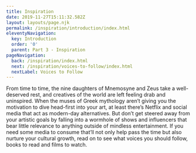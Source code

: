 ```yaml
---
title: Inspiration
date: 2019-11-27T15:11:32.582Z
layout: layouts/page.njk
permalink: /inspiration/introduction/index.html
eleventyNavigation:
  key: Introduction
  order: '0'
  parent: Part 3 - Inspiration
pageNavigation:
  back: /inspiration/index.html
  next: /inspiration/voices-to-follow/index.html
  nextLabel: Voices to Follow
---
```

From time to time, the nine daughters of Mnemosyne and Zeus take a well-deserved rest, and creatives of the world are left feeling drab and uninspired. When the muses of Greek mythology aren’t giving you the motivation to dive head-first into your art, at least there’s Netflix and social media that act as modern-day alternatives. But don’t get steered away from your artistic goals by falling into a wormhole of shows and influencers that bear little relevance to anything outside of mindless entertainment. If you need some media to consume that’ll not only help pass the time but also nurture your cultural growth, read on to see what voices you should follow, books to read and films to watch.
